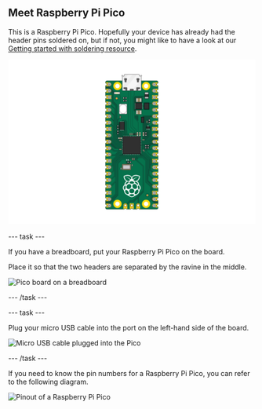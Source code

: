 ## Meet Raspberry Pi Pico

This is a Raspberry Pi Pico. Hopefully your device has already had the header pins soldered on, but if not, you might like to have a look at our [Getting started with soldering resource](https://projects.raspberrypi.org/en/projects/getting-started-with-soldering).

![Raspberry Pi Pico](images/Pico-Top-Headers.png)

--- task ---

If you have a breadboard, put your Raspberry Pi Pico on the board.

Place it so that the two headers are separated by the ravine in the middle.

![Pico board on a breadboard](images/Pico-Top-Breadboard.png)

--- /task ---

--- task ---
 
Plug your micro USB cable into the port on the left-hand side of the board.

![Micro USB cable plugged into the Pico](images/Pico-Top-Plug-v2.png)

--- /task ---

If you need to know the pin numbers for a Raspberry Pi Pico, you can refer to the following diagram.

![Pinout of a Raspberry Pi Pico](images/Pico-R3-Pinout.png)
